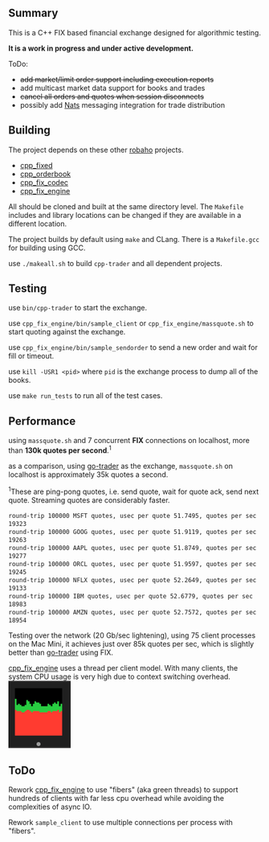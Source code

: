 ## Summary

This is a C++ FIX based financial exchange designed for algorithmic testing.

__It is a work in progress and under active development.__

ToDo:
- ~~add market/limit order support including execution reports~~
- add multicast market data support for books and trades
- ~~cancel all orders and quotes when session disconnects~~
- possibly add [Nats](https://github.com/nats-io) messaging integration for trade distribution

## Building

The project depends on these other [robaho](https://github.com/robaho) projects.
- [cpp_fixed](https://github.com/robaho/cpp_fixed)
- [cpp_orderbook](https://github.com/robaho/cpp_orderbook)
- [cpp_fix_codec](https://github.com/robaho/cpp_fix_codec)
- [cpp_fix_engine](https://github.com/robaho/cpp_fix_engine)

All should be cloned and built at the same directory level. The `Makefile` includes and library locations can be changed if they are available in a different location.

The project builds by default using `make` and CLang. There is a `Makefile.gcc` for building using GCC.

use `./makeall.sh` to build `cpp-trader` and all dependent projects.

## Testing

use `bin/cpp-trader` to start the exchange.

use `cpp_fix_engine/bin/sample_client` or `cpp_fix_engine/massquote.sh` to start quoting against the exchange.

use `cpp_fix_engine/bin/sample_sendorder` to send a new order and wait for fill or timeout.

use `kill -USR1 <pid>` where `pid` is the exchange process to dump all of the books.

use `make run_tests` to run all of the test cases.

## Performance

using `massquote.sh` and 7 concurrent **FIX** connections on localhost, more than **130k quotes per second**.<sup>1</sup>

as a comparison, using [go-trader](https://github.com/robaho/go-trader) as the exchange, `massquote.sh` on localhost is approximately 35k quotes a second.

<sup>1</sup>These are ping-pong quotes, i.e. send quote, wait for quote ack, send next quote. Streaming quotes are considerably faster.

```
round-trip 100000 MSFT quotes, usec per quote 51.7495, quotes per sec 19323
round-trip 100000 GOOG quotes, usec per quote 51.9119, quotes per sec 19263
round-trip 100000 AAPL quotes, usec per quote 51.8749, quotes per sec 19277
round-trip 100000 ORCL quotes, usec per quote 51.9597, quotes per sec 19245
round-trip 100000 NFLX quotes, usec per quote 52.2649, quotes per sec 19133
round-trip 100000 IBM quotes, usec per quote 52.6779, quotes per sec 18983
round-trip 100000 AMZN quotes, usec per quote 52.7572, quotes per sec 18954
```

Testing over the network (20 Gb/sec lightening), using 75 client processes on the Mac Mini, it achieves just over 85k quotes per sec, which is slightly better than [go-trader](https://github.com/robaho/go-trader) using FIX.

[cpp_fix_engine](https://github.com/robaho/cpp_fix_engine) uses a thread per client model. With many clients, the system CPU usage is very high due to context switching overhead.
![cpu_usage](images/cpu_usage.png)

## ToDo

Rework [cpp_fix_engine](https://github.com/robaho/cpp_fix_engine) to use "fibers" (aka green threads) to support hundreds of clients with far less cpu overhead while avoiding the complexities of async IO.

Rework `sample_client` to use multiple connections per process with "fibers".
